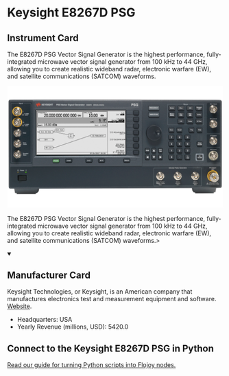 
# Keysight E8267D PSG

## Instrument Card

<div className="flex">

<div>

The E8267D PSG Vector Signal Generator is the highest performance, fully-integrated microwave vector signal generator from 100 kHz to 44 GHz, allowing you to create realistic wideband radar, electronic warfare (EW), and satellite communications (SATCOM) waveforms.

</div>

![](./Keysight-E8267D-PSG.jpg)

</div>

The E8267D PSG Vector Signal Generator is the highest performance, fully-integrated microwave vector signal generator from 100 kHz to 44 GHz, allowing you to create realistic wideband radar, electronic warfare (EW), and satellite communications (SATCOM) waveforms.>

<details open>
<summary><h2>Manufacturer Card</h2></summary>

Keysight Technologies, or Keysight, is an American company that manufactures electronics test and measurement equipment and software. <a href="https://www.keysight.com/us/en/home.html">Website</a>.

<ul>
  <li>Headquarters: USA</li>
  <li>Yearly Revenue (millions, USD): 5420.0</li>
</ul>
</details>

## Connect to the Keysight E8267D PSG in Python

[Read our guide for turning Python scripts into Flojoy nodes.](https://docs.flojoy.ai/custom-nodes/creating-custom-node/)


